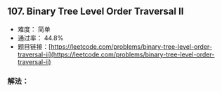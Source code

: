 ## 107. Binary Tree Level Order Traversal II


- 难度： 简单
- 通过率： 44.8%
- 题目链接：[https://leetcode.com/problems/binary-tree-level-order-traversal-ii](https://leetcode.com/problems/binary-tree-level-order-traversal-ii)



### 解法：